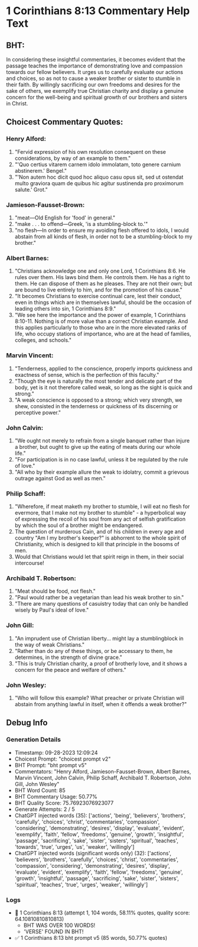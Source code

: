# 1 Corinthians 8:13 Commentary Help Text

## BHT:
In considering these insightful commentaries, it becomes evident that the passage teaches the importance of demonstrating love and compassion towards our fellow believers. It urges us to carefully evaluate our actions and choices, so as not to cause a weaker brother or sister to stumble in their faith. By willingly sacrificing our own freedoms and desires for the sake of others, we exemplify true Christian charity and display a genuine concern for the well-being and spiritual growth of our brothers and sisters in Christ.

## Choicest Commentary Quotes:
### Henry Alford:
1. "Fervid expression of his own resolution consequent on these considerations, by way of an example to them."
2. "'Quo certius vitarem carnem idolo immolatam, toto genere carnium abstinerem.' Bengel."
3. "'Non autem hoc dicit quod hoc aliquo casu opus sit, sed ut ostendat multo graviora quam de quibus hic agitur sustinenda pro proximorum salute.' Grot."

### Jamieson-Fausset-Brown:
1. "meat—Old English for 'food' in general."
2. "make . . . to offend—Greek, 'is a stumbling-block to.'"
3. "no flesh—In order to ensure my avoiding flesh offered to idols, I would abstain from all kinds of flesh, in order not to be a stumbling-block to my brother."

### Albert Barnes:
1. "Christians acknowledge one and only one Lord, 1 Corinthians 8:6. He rules over them. His laws bind them. He controls them. He has a right to them. He can dispose of them as he pleases. They are not their own; but are bound to live entirely to him, and for the promotion of his cause."
2. "It becomes Christians to exercise continual care, lest their conduct, even in things which are in themselves lawful, should be the occasion of leading others into sin, 1 Corinthians 8:9."
3. "We see here the importance and the power of example, 1 Corinthians 8:10-11. Nothing is of more value than a correct Christian example. And this applies particularly to those who are in the more elevated ranks of life, who occupy stations of importance, who are at the head of families, colleges, and schools."

### Marvin Vincent:
1. "Tenderness, applied to the conscience, properly imports quickness and exactness of sense, which is the perfection of this faculty."
2. "Though the eye is naturally the most tender and delicate part of the body, yet is it not therefore called weak, so long as the sight is quick and strong."
3. "A weak conscience is opposed to a strong; which very strength, we shew, consisted in the tenderness or quickness of its discerning or perceptive power."

### John Calvin:
1. "We ought not merely to refrain from a single banquet rather than injure a brother, but ought to give up the eating of meats during our whole life."
2. "For participation is in no case lawful, unless it be regulated by the rule of love."
3. "All who by their example allure the weak to idolatry, commit a grievous outrage against God as well as men."

### Philip Schaff:
1. "Wherefore, if meat maketh my brother to stumble, I will eat no flesh for evermore, that I make not my brother to stumble" - a hyperbolical way of expressing the recoil of his soul from any act of selfish gratification by which the soul of a brother might be endangered.
2. The question of murderous Cain, and of his children in every age and country "Am I my brother's keeper?" is abhorrent to the whole spirit of Christianity, which is designed to kill that principle in the bosoms of men.
3. Would that Christians would let that spirit reign in them, in their social intercourse!

### Archibald T. Robertson:
1. "Meat should be food, not flesh."
2. "Paul would rather be a vegetarian than lead his weak brother to sin."
3. "There are many questions of casuistry today that can only be handled wisely by Paul's ideal of love."

### John Gill:
1. "An imprudent use of Christian liberty... might lay a stumblingblock in the way of weak Christians."
2. "Rather than do any of these things, or be accessary to them, he determines, in the strength of divine grace."
3. "This is truly Christian charity, a proof of brotherly love, and it shows a concern for the peace and welfare of others."

### John Wesley:
1. "Who will follow this example? What preacher or private Christian will abstain from anything lawful in itself, when it offends a weak brother?"


## Debug Info
### Generation Details
- Timestamp: 09-28-2023 12:09:24
- Choicest Prompt: "choicest prompt v2"
- BHT Prompt: "bht prompt v5"
- Commentators: "Henry Alford, Jamieson-Fausset-Brown, Albert Barnes, Marvin Vincent, John Calvin, Philip Schaff, Archibald T. Robertson, John Gill, John Wesley"
- BHT Word Count: 85
- BHT Commentary Usage: 50.77%
- BHT Quality Score: 75.76923076923077
- Generate Attempts: 2 / 5
- ChatGPT injected words (35):
	['actions', 'being', 'believers', 'brothers', 'carefully', 'choices', 'christ', 'commentaries', 'compassion', 'considering', 'demonstrating', 'desires', 'display', 'evaluate', 'evident', 'exemplify', 'faith', 'fellow', 'freedoms', 'genuine', 'growth', 'insightful', 'passage', 'sacrificing', 'sake', 'sister', 'sisters', 'spiritual', 'teaches', 'towards', 'true', 'urges', 'us', 'weaker', 'willingly']
- ChatGPT injected words (significant words only) (32):
	['actions', 'believers', 'brothers', 'carefully', 'choices', 'christ', 'commentaries', 'compassion', 'considering', 'demonstrating', 'desires', 'display', 'evaluate', 'evident', 'exemplify', 'faith', 'fellow', 'freedoms', 'genuine', 'growth', 'insightful', 'passage', 'sacrificing', 'sake', 'sister', 'sisters', 'spiritual', 'teaches', 'true', 'urges', 'weaker', 'willingly']

### Logs
- 🔄 1 Corinthians 8:13 (attempt 1, 104 words, 58.11% quotes, quality score: 64.10810810810813) 
	- BHT WAS OVER 100 WORDS! 
	- 'VERSE' FOUND IN BHT!
- ✅ 1 Corinthians 8:13 bht prompt v5 (85 words, 50.77% quotes)